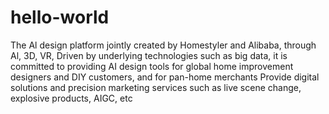 # hello-world
The Al design platform jointly created by Homestyler and Alibaba, through Al, 3D, VR,
Driven by underlying technologies such as big data, it is committed to providing AI design tools for global home improvement designers and DIY customers, and for pan-home merchants
Provide digital solutions and precision marketing services such as live scene change, explosive products, AIGC, etc
